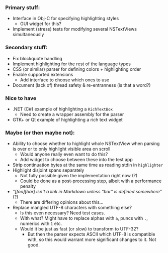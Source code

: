 
### Primary stuff:

- Interface in Obj-C for specifying highlighting styles
    - GUI widget for this?
- Implement (stress) tests for modifying several NSTextViews simultaneously


### Secondary stuff:

- Fix blockquote handling
- Implement highlighting for the rest of the language types
- CSS (or similar) parser for defining colors + highlighting order
- Enable supported extensions
    - Add interface to choose which ones to use
- Document (lack of) thread safety & re-entranness (is that a word?)


### Nice to have

- .NET (C#) example of highlighting a `RichTextBox`
    - Need to create a wrapper assembly for the parser
- GTK+ or Qt example of highlighting a rich text widget



### Maybe (or then maybe not):

- Ability to choose whether to highlight whole NSTextView when parsing is over
  or to only highlight visible area on scroll
    - Would anyone really even want to do this?
    - Add widget to choose between these into the test app
- Strip continuation bytes at the same time as reading stdin in `highlighter`
- Highlight disjoint spans separately
    - Not fully possible given the implementation right now (?)
    - Could be done as a post-processing step, albeit with a performance penalty
- _"[foo][bar] isn't a link in Markdown unless "bar" is defined somewhere"_ (?)
    - There are differing opinions about this...
- Replace mangled UTF-8 characters with something else?
    - Is this even necessary? Need test cases.
    - With what? Might have to replace alphas with `a`, puncs with `.`, numerics 
      with `1` etc.
    - Would it be just as fast (or slow) to transform to UTF-32?
        - But then the parser expects ASCII which UTF-8 is compatible with, so
          this would warrant more significant changes to it. Not good.

